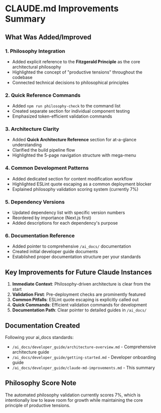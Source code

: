 # CLAUDE.md Improvements Summary

## What Was Added/Improved

### 1. Philosophy Integration
- Added explicit reference to the **Fitzgerald Principle** as the core architectural philosophy
- Highlighted the concept of "productive tensions" throughout the codebase
- Connected technical decisions to philosophical principles

### 2. Quick Reference Commands
- Added `npm run philosophy-check` to the command list
- Created separate section for individual component testing
- Emphasized token-efficient validation commands

### 3. Architecture Clarity
- Added **Quick Architecture Reference** section for at-a-glance understanding
- Clarified the build pipeline flow
- Highlighted the 5-page navigation structure with mega-menu

### 4. Common Development Patterns
- Added dedicated section for content modification workflow
- Highlighted ESLint quote escaping as a common deployment blocker
- Explained philosophy validation scoring system (currently 7%)

### 5. Dependency Versions
- Updated dependency list with specific version numbers
- Reordered by importance (Next.js first)
- Added descriptions for each dependency's purpose

### 6. Documentation Reference
- Added pointer to comprehensive `/ai_docs/` documentation
- Created initial developer guide documents
- Established proper documentation structure per your standards

## Key Improvements for Future Claude Instances

1. **Immediate Context**: Philosophy-driven architecture is clear from the start
2. **Validation First**: Pre-deployment checks are prominently featured
3. **Common Pitfalls**: ESLint quote escaping is explicitly called out
4. **Quick Commands**: Efficient validation commands for development
5. **Documentation Path**: Clear pointer to detailed guides in `/ai_docs/`

## Documentation Created

Following your ai_docs standards:
- `/ai_docs/developer_guide/architecture-overview.md` - Comprehensive architecture guide
- `/ai_docs/developer_guide/getting-started.md` - Developer onboarding guide
- `/ai_docs/developer_guide/claude-md-improvements.md` - This summary

## Philosophy Score Note

The automated philosophy validation currently scores 7%, which is intentionally low to leave room for growth while maintaining the core principle of productive tensions.